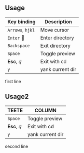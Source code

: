 
## Usage

| Key binding      | Description      |
| ---------------- | ---------------- |
| `Arrows`, `hjkl` | Move cursor      |
| `Enter`   :100:  | Enter directory  |
| `Backspace`      | Exit directory   |
| `Space`          | Toggle preview   |
| **Esc**, _q_     | Exit with cd     |
| `y`              | yank current dir |

first line


## Usage2

|TEETE               |COLUMN              |
|--------------------|--------------------|
|`Space`             |Toggle preview      |
|**Esc**, _q_        |Exit with cd        |
|`y`                 |yank current dir    |

second line

